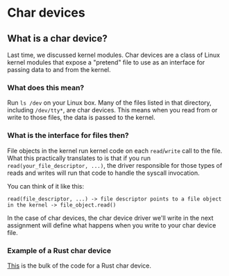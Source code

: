 # Char devices

## What is a char device?

Last time, we discussed kernel modules. Char devices are a class of Linux kernel modules that expose a
"pretend" file to use as an interface for passing data to and from the kernel.

### What does this mean?

Run `ls /dev` on your Linux box. Many of the files listed in that directory, including `/dev/tty*`, are
char devices. This means when you read from or write to those files, the data is passed to the kernel.

### What is the interface for files then?

File objects in the kernel run kernel code on each `read`/`write` call to the file. What this practically
translates to is that if you run `read(your_file_descriptor, ...)`, the driver responsible for those
types of reads and writes will run that code to handle the syscall invocation.

You can think of it like this:

```
read(file_descriptor, ...) -> file descriptor points to a file object in the kernel -> file_object.read()
```

In the case of char devices, the char device driver we'll write in the next assignment will define what happens
when you write to your char device file.

### Example of a Rust char device

[This](https://github.com/jbaublitz/knock-out/blob/master/src/lib.rs) is the bulk of the code for a Rust char device.
